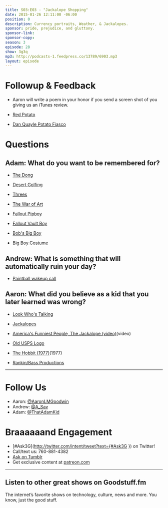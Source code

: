 ```yaml
---
title: S03:E03 - "Jackalope Shopping"
date: 2015-01-26 12:11:00 -06:00
position: 0
description: Currency portraits, Weather, & Jackalopes.
sponsor: pride, prejudice, and gluttony.
sponsor-link: 
sponsor-copy: 
season: 3
episode: 28
show: 3g3q
mp3: http://podcasts-1.feedpress.co/13789/6903.mp3
layout: episode
---
```


# Followup & Feedback

- Aaron will write a poem in your honor if you send a screen shot of you giving us an iTunes review.

- [Red Potato](http://3g3q.co/post/243099651/episode-3-red-potato-in-this-episode-andrew)

- [Dan Quayle Potato Fiasco](http://youtu.be/Wdqbi66oNuI)

# Questions

## Adam: What do you want to be remembered for?

- [The Dong](http://en.wikipedia.org/wiki/Vietnamese_dong)

- [Desert Golfing](https://itunes.apple.com/us/app/desert-golfing/id902062673?mt=8&at=10lrY7)

- [Threes](https://itunes.apple.com/us/app/threes!/id779157948?mt=8&at=10lrY7)

- [The War of Art](http://amzn.com/B007A4SDCG?tag=aar06-20)

- [Fallout Pipboy](http://fallout.wikia.com/wiki/Pip-Boy)

- [Fallout Vault Boy](http://fallout.wikia.com/wiki/Vault_Boy)

- [Bob's Big Boy](http://www.furmanifesto.com/wp-content/uploads/2013/11/bobs-big-boy.jpg)

- [Big Boy Costume](http://www.costume-works.com/bobs_big_boy.html)

## Andrew: What is something that will automatically ruin your day?

- [Paintball wakeup call](http://youtu.be/moDqWGC8rE0)

## Aaron: What did you believe as a kid that you later learned was wrong?

- [Look Who's Talking](http://www.imdb.com/title/tt0097778/)

- [Jackalopes](http://www.ebay.com/bhp/jackalope-taxidermy)

- [America's Funniest People, The Jackalope (video)](http://youtu.be/MN72IOFs4zg)(video)

- [Old USPS Logo](http://www.freevector.com/site_media/preview_images/FreeVector-US-Mail.jpg)

- [The Hobbit (1977)](http://www.imdb.com/title/tt0077687/)(1977)

- [Rankin/Bass Productions](http://en.wikipedia.org/wiki/Rankin/Bass_Productions)

***

# Follow Us

* Aaron: [@AaronLMGoodwin](http://twitter.com/aaronlmgoodwin)
* Andrew: [@A_Sav](http://twitter.com/a_sav)
* Adam: [@ThatAdamKid](http://twitter.com/thatadamkid)

# Braaaaaand Engagement

* [#Ask3G](http://twitter.com/intent/tweet?text={#Ask3G }) on Twitter!
* Call/text us: 760-881-4382
* [Ask on Tumblr](http://3g3q.co/ask)
* Get exclusive content at [patreon.com](http://www.patreon.com/3g3q)

---

## Listen to other great shows on Goodstuff.fm

The internet’s favorite shows on technology, culture, news and more. You know, just the good stuff.
